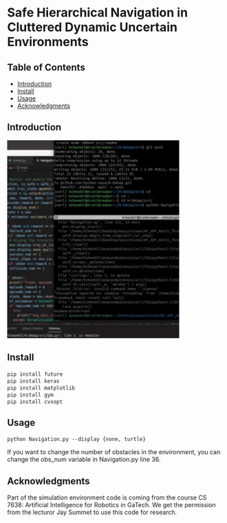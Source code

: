 #  	Safe Hierarchical Navigation in Cluttered Dynamic Uncertain Environments

## Table of Contents
- [Introduction](#Introduction)
- [Install](#install)
- [Usage](#usage)
- [Acknowledgments](#Acknowledgments)

## Introduction
<img src="visulization.gif" width="400" height="460">

## Install

```
pip install future
pip install keras
pip install matplotlib
pip install gym
pip install cvxopt
```

## Usage

```
python Navigation.py --display {none, turtle}
```
If you want to change the number of obstacles in the environment, you can change the obs_num variable in Navigation.py line 36.


## Acknowledgments
Part of the simulation environment code is coming from the course CS 7638: Artificial Intelligence for Robotics in GaTech. We get the permission from the lecturor Jay Summet to use this code for research.
